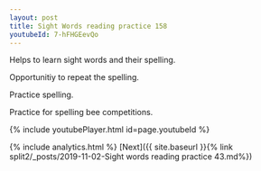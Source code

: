 ```yaml
---
layout: post
title: Sight Words reading practice 158
youtubeId: 7-hFHGEevQo
---
```

 
 
Helps to learn sight words and their spelling.

Opportunitiy to repeat the spelling. 

Practice spelling. 
 
Practice for spelling bee competitions. 
 
{% include youtubePlayer.html id=page.youtubeId %}
 
 
{% include analytics.html %} 
[Next]({{ site.baseurl }}{% link  split2/_posts/2019-11-02-Sight words reading practice 43.md%})
 
